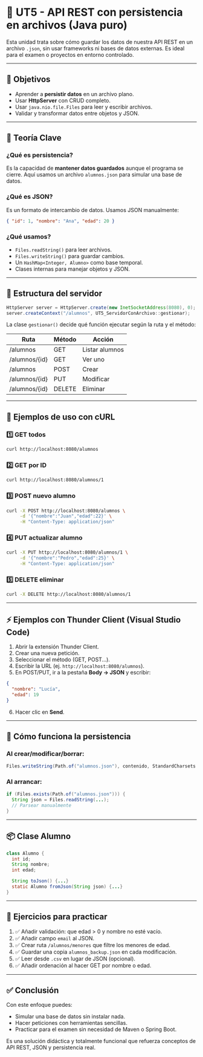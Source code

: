 # 📘 UT5 - API REST con persistencia en archivos (Java puro)

Esta unidad trata sobre cómo guardar los datos de nuestra API REST en un archivo `.json`, sin usar frameworks ni bases de datos externas. Es ideal para el examen o proyectos en entorno controlado.

---

## 🎯 Objetivos

* Aprender a **persistir datos** en un archivo plano.
* Usar **HttpServer** con CRUD completo.
* Usar `java.nio.file.Files` para leer y escribir archivos.
* Validar y transformar datos entre objetos y JSON.

---

## 🧠 Teoría Clave

### ¿Qué es persistencia?

Es la capacidad de **mantener datos guardados** aunque el programa se cierre. Aquí usamos un archivo `alumnos.json` para simular una base de datos.

### ¿Qué es JSON?

Es un formato de intercambio de datos. Usamos JSON manualmente:

```json
{ "id": 1, "nombre": "Ana", "edad": 20 }
```

### ¿Qué usamos?

* `Files.readString()` para leer archivos.
* `Files.writeString()` para guardar cambios.
* Un `HashMap<Integer, Alumno>` como base temporal.
* Clases internas para manejar objetos y JSON.

---

## 🔧 Estructura del servidor

```java
HttpServer server = HttpServer.create(new InetSocketAddress(8080), 0);
server.createContext("/alumnos", UT5_ServidorConArchivo::gestionar);
```

La clase `gestionar()` decide qué función ejecutar según la ruta y el método:

| Ruta          | Método | Acción         |
| ------------- | ------ | -------------- |
| /alumnos      | GET    | Listar alumnos |
| /alumnos/{id} | GET    | Ver uno        |
| /alumnos      | POST   | Crear          |
| /alumnos/{id} | PUT    | Modificar      |
| /alumnos/{id} | DELETE | Eliminar       |

---

## 💬 Ejemplos de uso con cURL

### 1️⃣ GET todos

```bash
curl http://localhost:8080/alumnos
```

### 2️⃣ GET por ID

```bash
curl http://localhost:8080/alumnos/1
```

### 3️⃣ POST nuevo alumno

```bash
curl -X POST http://localhost:8080/alumnos \
     -d '{"nombre":"Juan","edad":22}' \
     -H "Content-Type: application/json"
```

### 4️⃣ PUT actualizar alumno

```bash
curl -X PUT http://localhost:8080/alumnos/1 \
     -d '{"nombre":"Pedro","edad":25}' \
     -H "Content-Type: application/json"
```

### 5️⃣ DELETE eliminar

```bash
curl -X DELETE http://localhost:8080/alumnos/1
```

---

## ⚡ Ejemplos con Thunder Client (Visual Studio Code)

1. Abrir la extensión Thunder Client.
2. Crear una nueva petición.
3. Seleccionar el método (GET, POST...).
4. Escribir la URL (ej. `http://localhost:8080/alumnos`).
5. En POST/PUT, ir a la pestaña **Body → JSON** y escribir:

```json
{
  "nombre": "Lucía",
  "edad": 19
}
```

6. Hacer clic en **Send**.

---

## 💾 Cómo funciona la persistencia

### Al crear/modificar/borrar:

```java
Files.writeString(Path.of("alumnos.json"), contenido, StandardCharsets.UTF_8);
```

### Al arrancar:

```java
if (Files.exists(Path.of("alumnos.json"))) {
  String json = Files.readString(...);
  // Parsear manualmente
}
```

---

## 📦 Clase Alumno

```java
class Alumno {
  int id;
  String nombre;
  int edad;

  String toJson() {...}
  static Alumno fromJson(String json) {...}
}
```

---

## 🧪 Ejercicios para practicar

1. ✅ Añadir validación: que edad > 0 y nombre no esté vacío.
2. ✅ Añadir campo `email` al JSON.
3. ✅ Crear ruta `/alumnos/menores` que filtre los menores de edad.
4. ✅ Guardar una copia `alumnos_backup.json` en cada modificación.
5. ✅ Leer desde `.csv` en lugar de JSON (opcional).
6. ✅ Añadir ordenación al hacer GET por nombre o edad.

---

## ✅ Conclusión

Con este enfoque puedes:

* Simular una base de datos sin instalar nada.
* Hacer peticiones con herramientas sencillas.
* Practicar para el examen sin necesidad de Maven o Spring Boot.

Es una solución didáctica y totalmente funcional que refuerza conceptos de API REST, JSON y persistencia real.
